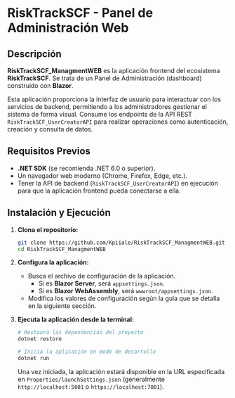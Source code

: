 # RiskTrackSCF - Panel de Administración Web

## Descripción

**RiskTrackSCF_ManagmentWEB** es la aplicación frontend del ecosistema **RiskTrackSCF**. Se trata de un Panel de Administración (dashboard) construido con **Blazor**.

Esta aplicación proporciona la interfaz de usuario para interactuar con los servicios de backend, permitiendo a los administradores gestionar el sistema de forma visual. Consume los endpoints de la API REST `RiskTrackSCF_UserCreatorAPI` para realizar operaciones como autenticación, creación y consulta de datos.

## Requisitos Previos

*   **.NET SDK** (se recomienda .NET 6.0 o superior).
*   Un navegador web moderno (Chrome, Firefox, Edge, etc.).
*   Tener la API de backend (`RiskTrackSCF_UserCreatorAPI`) en ejecución para que la aplicación frontend pueda conectarse a ella.

## Instalación y Ejecución

1.  **Clona el repositorio:**
    ```bash
    git clone https://github.com/Kpiiale/RiskTrackSCF_ManagmentWEB.git
    cd RiskTrackSCF_ManagmentWEB
    ```

2.  **Configura la aplicación:**
    *   Busca el archivo de configuración de la aplicación.
        *   Si es **Blazor Server**, será `appsettings.json`.
        *   Si es **Blazor WebAssembly**, será `wwwroot/appsettings.json`.
    *   Modifica los valores de configuración según la guía que se detalla en la siguiente sección.

3.  **Ejecuta la aplicación desde la terminal:**
    ```bash
    # Restaura las dependencias del proyecto
    dotnet restore

    # Inicia la aplicación en modo de desarrollo
    dotnet run
    ```
    Una vez iniciada, la aplicación estará disponible en la URL especificada en `Properties/launchSettings.json` (generalmente `http://localhost:5001` o `https://localhost:7001`).



